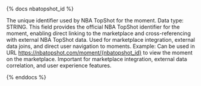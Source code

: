 {% docs nbatopshot_id %}

The unique identifier used by NBA TopShot for the moment. Data type: STRING. This field provides the official NBA TopShot identifier for the moment, enabling direct linking to the marketplace and cross-referencing with external NBA TopShot data. Used for marketplace integration, external data joins, and direct user navigation to moments. Example: Can be used in URL https://nbatopshot.com/moment/{nbatopshot_id} to view the moment on the marketplace. Important for marketplace integration, external data correlation, and user experience features.

{% enddocs %}